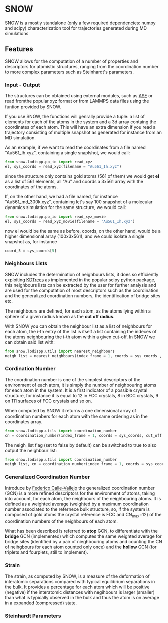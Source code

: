 # SNOW

SNOW is a mostly standalone (only a few required dependencies: numpy and scipy) characterization tool for trajectories generated during MD simulations

## Features

SNOW allows for the computation of a number of properties and descriptors for atomistic structures, ranging from the coordination number to more complex parameters such as Steinhardt's parameters.

### Input - Output

The structures can be obtained using external modules, such as [ASE](https://wiki.fysik.dtu.dk/ase/index.html) or read fromthe popular xyz format or from LAMMPS data files using the funtion provided by SNOW. 

If you use SNOW, the functions will genrally provide a tuple: a list of elements for each of the atoms in the system and a 3d array containg the coordinates of each atom. This will have an extra dimension if you read a trajectory consisting of multiple snapshot as generated for instance from an MD simulation.

As an example, if we want to read the coordinates from a file named "Au561_Ih.xyz", containing a single snaplshot, we would call:
```python
from snow.lodispp.pp_io import read_xyz
el, sys_coords = read_xyz(filename = "Au561_Ih.xyz")
```
since the structure only contains gold atoms (561 of them) we would get **el** as a list of 561 elements, all "Au" and coords a 3x561 array with the coordinates of the atoms.

If, on the other hand, we had a file named, for instance "Au561_md_300k.xyz", containing let's say 100 snapshot of a molecular dynamics simulation for the same structure, we would call:
```python
from snow.lodispp.pp_io import read_xyz_movie
el, sys_coords = read_xyz_movie(filename = "Au561_Ih.xyz")
```
now el would be the same as before, coords, on the other hand, would be a higher dimensional array (100x3x561), and we could isolate a single snapshot as, for instance
```python
coord_5 = sys_coords[5]
```


### Neighbours Lists

SNOW includes the determination of neighbours lists, it does so efficiently exploiting [KDTrees](https://docs.scipy.org/doc/scipy/reference/generated/scipy.spatial.cKDTree.html) as implemented in the popular scipy python package, this neighbours lists can be extracted by the user for further analysis and are used for the computation of most descriptors such as the coordination and the generalized coordination numbers, the identification of bridge sites etc.

The neighbours are defined, for each atom, as the atoms lying within a sphere of a given radius known as the **cut off radius**.

With SNOW you can obtain the neighbour list as a list of neighbours for each atom, the i-th entry of the list is itself a list containing the indeces of the atoms neighbouring the i-th atom within a given cut-off. In SNOW we can obtain said list with: 
```python
from snow.lodispp.utils import nearest_neighbours
neigh_list = nearest_neighbours(index_frame = 1, coords = sys_coords , cut_off = 2.89)
```

### Cordination Number

The coordination number is one of the simplest descriptors of the environment of each atom, it is simply the number of neighbouring atoms for each atom in the system. It is a first indicator of a possible crystal structure, for instance it is equal to 12 in FCC crystals, 8 in BCC crystals, 9 on 111 surfaces of FCC crystals and so on.

When computed by SNOW it returns a one dimensional array of coordination numbers for each atom with the same ordering as in the coordinates array.
```python
from snow.lodispp.utils import coordination_number
cn = coordination_number(index_frame = 1, coords = sys_coords, cut_off = 2.89, neigh_list = False)
```
The neigh_list flag (set to false by default) can be switched to true to also output the neighbour list:
```python
from snow.lodispp.utils import coordination_number
neigh_list, cn = coordination_number(index_frame = 1, coords = sys_coords, cut_off = 2.89, neigh_list = True)
```

### Generalized Coordination Number

Introduce by [Federico Calle-Vallejo](https://doi.org/10.1002/advs.202207644) the generalized coordination number (GCN) is a more refined descriptors for the environment of atoms, taking into account, for each atom, the neighbours of the neighbouring atoms. It is defined as a weighted average (weighted by a maximum coordination number associated to the refernece bulk structure, so, if the system is composed of gold atoms the crystal reference is FCC and CN<sub>max</sub>=12) of the coordination numbers of the neighbours of each atom.

What has been described is referred to **atop** GCN, to differentiate with the **bridge** GCN (implemented) which computes the same weighted average for bridge sites (identified by a pair of nieghbouring atoms and counting the CN of neihgbours for each atom counted only once) and the **hollow** GCN (for triplets and fourplets, still to implement).


### Strain

The strain, as computed by SNOW, is a measure of the deformation of interatomic separations compared with typical equilibrium separations in the bulk. It provides a percentage for each atom which will be positive (negative) if the interatomic distances with negihbours is larger (smaller) than what is typically observed in the bulk and thus the atom is on average in a expanded (compressed) state.

### Steinhardt Parameters